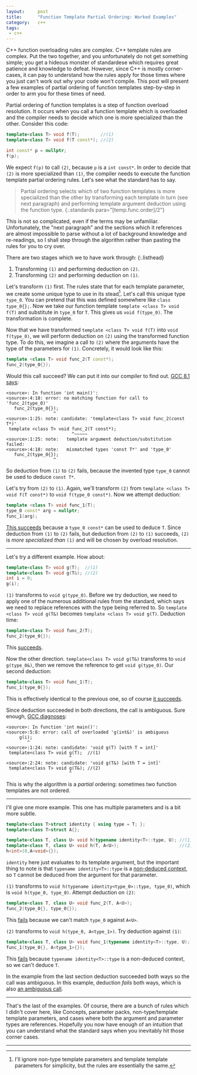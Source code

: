 ```yaml
---
layout:     post
title:      "Function Template Partial Ordering: Worked Examples"
category:   c++
tags:
 - c++ 
---
```


C++ function overloading rules are complex. C++ template rules are complex. Put the two together, and you unfortunately do not get something simple; you get a hideous monster of standardese which requires great patience and knowledge to defeat. However, since C++ is mostly corner-cases, it can pay to understand how the rules apply for those times where you just can't work out why your code won't compile. This post will present a few examples of partial ordering of function templates step-by-step in order to arm you for these times of need.

Partial ordering of function templates is a step of function overload resolution. It occurs when you call a function template which is overloaded and the compiler needs to decide which one is more specialized than the other. Consider this code:

```cpp
template<class T> void f(T);        //(1)
template<class T> void f(T const*); //(2)

int const* p = nullptr;
f(p);
```

We expect `f(p)` to call `(2)`, because `p` is a `int const*`. In order to decide that `(2)` is more specialized than `(1)`, the compiler needs to execute the function template partial ordering rules. Let's see what the standard has to say.

> Partial ordering selects which of two function templates is more specialized than the other by transforming each template in turn (see next paragraph) and performing template argument deduction using the function type.
{:.standards para="[temp.func.order]/2"}

This is not so complicated, even if the terms may be unfamiliar. Unfortunately, the "next paragraph" and the sections which it references are almost impossible to parse without a lot of background knowledge and re-readings, so I shall step through the algorithm rather than pasting the rules for you to cry over.

There are two stages which we to have work through:
{:.listhead}
1. Transforming `(1)` and performing deduction on `(2)`.
2. Transforming `(2)` and performing deduction on `(1)`.

Let's transform `(1)` first. The rules state that for each template parameter, we create some unique type to use in its stead[^1]. Let's call this unique type `type_0`. You can pretend that this was defined somewhere like `class type_0{};`. Now we take our function template `template <class T> void f(T)` and substitute in `type_0` for `T`. This gives us `void f(type_0)`. The transformation is complete.

Now that we have transformed `template <class T> void f(T)` into `void f(type_0)`, we will perform deduction on `(2)` using the transformed function type. To do this, we imagine a call to `(2)` where the arguments have the type of the parameters for `(1)`. Concretely, it would look like this:

```cpp
template <class T> void func_2(T const*);
func_2(type_0{});
```

Would this call succeed? We can put it into our compiler to find out. [GCC 8.1 says](https://godbolt.org/g/dFKVVs):

```
<source>: In function 'int main()':
<source>:4:18: error: no matching function for call to 'func_2(type_0)'
   func_2(type_0{});
                  ^
<source>:1:25: note: candidate: 'template<class T> void func_2(const T*)'
 template <class T> void func_2(T const*);
                         ^~~~~~
<source>:1:25: note:   template argument deduction/substitution failed:
<source>:4:18: note:   mismatched types 'const T*' and 'type_0'
   func_2(type_0{});
                  ^   
```

So deduction from `(1)` to `(2)` fails, because the invented type `type_0` cannot be used to deduce `const T*`.

Let's try from `(2)` to `(1)`. Again, we'll transform `(2)` from `template <class T> void f(T const*)` to `void f(type_0 const*)`. Now we attempt deduction:

```cpp
template <class T> void func_1(T);
type_0 const* arg = nullptr;
func_1(arg);
```

[This succeeds](https://godbolt.org/g/dFKVVs) because a `type_0 const*` can be used to deduce `T`. Since deduction from `(1)` to `(2)` fails, but deduction from `(2)` to `(1)` succeeds, `(2)` is *more specialized than* `(1)` and will be chosen by overload resolution.

--------------------

Let's try a different example. How about:

```cpp
template<class T> void g(T);  //(1)
template<class T> void g(T&); //(2)
int i = 0;
g(i);
```

`(1)` transforms to `void g(type_0)`. Before we try deduction, we need to apply one of the numerous additional rules from the standard, which says we need to replace references with the type being referred to. So `template <class T> void g(T&)` becomes `template <class T> void g(T)`. Deduction time:

```cpp
template<class T> void func_2(T);
func_2(type_0{});
```

This [succeeds](https://godbolt.org/g/1uDEyC).

Now the other direction. `template<class T> void g(T&)` transforms to `void g(type_0&)`, then we remove the reference to get `void g(type_0)`. Our second deduction:

```cpp
template<class T> void func_1(T);
func_1(type_0{});
```

This is effectively identical to the previous one, so of course [it succeeds](https://godbolt.org/g/1JfZhG).

Since deduction succeeded in both directions, the call is ambiguous. Sure enough, [GCC diagnoses](https://godbolt.org/g/1e1UuS):

```
<source>: In function 'int main()':
<source>:5:8: error: call of overloaded 'g(int&)' is ambiguous
     g(i);
        ^
<source>:1:24: note: candidate: 'void g(T) [with T = int]'
 template<class T> void g(T);  //(1)
                        ^
<source>:2:24: note: candidate: 'void g(T&) [with T = int]'
 template<class T> void g(T&); //(2)
                        ^ 
```

This is why the algorithm is a _partial_ ordering: sometimes two function templates are not ordered.

--------------------------------

I'll give one more example. This one has multiple parameters and is a bit more subtle.

```cpp
template<class T>struct identity { using type = T; };
template<class T>struct A{};

template<class T, class U> void h(typename identity<T>::type, U); //(1)
template<class T, class U> void h(T, A<U>);                       //(2)
h<int>(0,A<void>{});
```

`identity` here just evaluates to its template argument, but the important thing to note is that `typename identity<T>::type` is a [non-deduced context](https://stackoverflow.com/questions/25245453/what-is-a-nondeduced-context), so `T` cannot be deduced from the argument for that parameter.

`(1)` transforms to `void h(typename identity<type_0>::type, type_0)`, which is `void h(type_0, type_0)`. Attempt deduction on `(2)`:

```cpp
template<class T, class U> void func_2(T, A<U>);
func_2(type_0{}, type_0{});
```

This [fails](https://godbolt.org/g/D8LBrF) because we can't match `type_0` against `A<U>`.

`(2)` transforms to `void h(type_0, A<type_1>)`. Try deduction against `(1)`:

```cpp
template<class T, class U> void func_1(typename identity<T>::type, U);
func_1(type_0{}, A<type_1>{});
```

This [fails](https://godbolt.org/g/1wjy85) because `typename identity<T>::type` is a non-deduced context, so we can't deduce `T`.

In the example from the last section deduction succeeded both ways so the call was ambiguous. In this example, deduction _fails_ both ways, which is also [an ambiguous call](https://godbolt.org/g/V3o7p6).

--------------------------

That's the last of the examples. Of course, there are a bunch of rules which I didn't cover here, like Concepts, parameter packs, non-type/template template parameters, and cases where both the argument and parameter types are references. Hopefully you now have enough of an intuition that you can understand what the standard says when you inevitably hit those corner cases.

--------------------------

[^1]: I'll ignore non-type template parameters and template template parameters for simplicity, but the rules are essentially the same.
